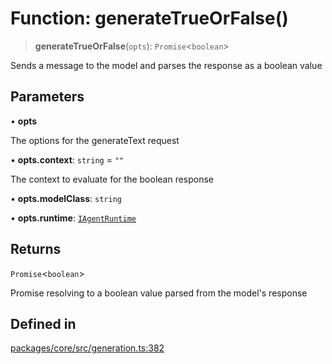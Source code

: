 # Function: generateTrueOrFalse()

> **generateTrueOrFalse**(`opts`): `Promise`\<`boolean`\>

Sends a message to the model and parses the response as a boolean value

## Parameters

• **opts**

The options for the generateText request

• **opts.context**: `string` = `""`

The context to evaluate for the boolean response

• **opts.modelClass**: `string`

• **opts.runtime**: [`IAgentRuntime`](../interfaces/IAgentRuntime.md)

## Returns

`Promise`\<`boolean`\>

Promise resolving to a boolean value parsed from the model's response

## Defined in

[packages/core/src/generation.ts:382](https://github.com/ai16z/eliza/blob/8b230e97279ce98a641d3338cbfa78f13130c60e/packages/core/src/generation.ts#L382)
